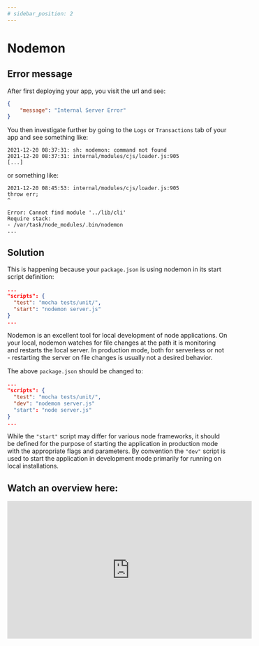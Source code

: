 ```yaml
---
# sidebar_position: 2
---
```


# Nodemon

## Error message

After first deploying your app, you visit the url and see:
```json
{
    "message": "Internal Server Error"
}
```

You then investigate further by going to the `Logs` or `Transactions` tab of your app and see something like:

```
2021-12-20 08:37:31: sh: nodemon: command not found
2021-12-20 08:37:31: internal/modules/cjs/loader.js:905
[...]
```

or something like:
```
2021-12-20 08:45:53: internal/modules/cjs/loader.js:905
throw err;
^

Error: Cannot find module '../lib/cli'
Require stack:
- /var/task/node_modules/.bin/nodemon
...
```

## Solution
This is happening because your `package.json` is using nodemon in its start script definition:
```json
...
"scripts": {
  "test": "mocha tests/unit/",
  "start": "nodemon server.js"
}
...
```
Nodemon is an excellent tool for local development of node applications. On your local, nodemon watches for file changes at the path it is monitoring and restarts the local server. In production mode, both for serverless or not - restarting the server on file changes is usually not a desired behavior. 

The above `package.json` should be changed to:
```json
...
"scripts": {
  "test": "mocha tests/unit/",
  "dev": "nodemon server.js"
  "start": "node server.js"
}
...
```

While the `"start"` script may differ for various node frameworks, it should be defined for the purpose of starting the application in production mode with the appropriate flags and parameters. By convention the `"dev"` script is used to start the application in development mode primarily for running on local installations.

## Watch an overview here: 
<iframe width="560" height="315" src="https://www.youtube.com/embed/L49HvtJ2kXY" title="YouTube video player" frameborder="0" allow="accelerometer; autoplay; clipboard-write; encrypted-media; gyroscope; picture-in-picture" allowfullscreen></iframe>